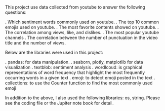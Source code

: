 This project use data collected from youtube to answer the following questions:

. Which sentiment words commonly used on youtube.
. The top 10 common emojis used on youtube.
. The most favorite contents showed on youtube.
. The correlation among views, like, and dislikes.
. The most popular youtube channels
. The correlation between the number of punctuation in the video title and the number of views.

Below are the libraries were used in this project:

. pandas: for data manipulation.
. seaborn, plotly, matplotlib for data visualization
. textblob: sentiment analysis
. wordlcoud: is graphical representations of word frequency that highlight the most frequently occurring words in a given text
. emoji: to detect emoji posted in the text
. collections: to use the Counter function to find the most commonly used emoji

In addition to the above, I also used the following libraries: os, string. Please see the coding file or the Jupiter note book for detail. 
